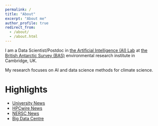 ```yaml
---
permalink: /
title: "About"
excerpt: "About me"
author_profile: true
redirect_from: 
  - /about/
  - /about.html
---
```


I am a Data Scientist/Postdoc in [the Artificial Intelligence (AI) Lab](https://www.bas.ac.uk/project/ai/) at [the British Antarctic Survey (BAS)](https://www.bas.ac.uk/) environmental research institute in Cambridge, UK. 

My research focuses on AI and data science methods for climate science.

Highlights
===
* [University News](https://www.liverpool.ac.uk/electrical-engineering-electronics-and-computer-science/news/stories/title,1245388,en.html) 
* [HPCwire News](https://www.hpcwire.com/2018/12/06/topology-can-help-us-find-patterns-in-weather/)
* [NERSC News](https://www.nersc.gov/news-publications/nersc-news/science-news/2018/old-school-new-school-geometry-physics-and-machine-learning-take-on-climate-research-data-challenges/)
* [Big Data Centre](https://news.liverpool.ac.uk/2017/08/30/computer-scientists-partner-with-intel-and-us-department-of-energy-on-big-data-centre/)



